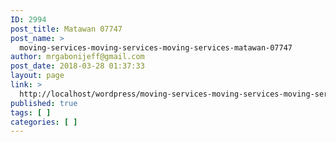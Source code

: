 ```yaml
---
ID: 2994
post_title: Matawan 07747
post_name: >
  moving-services-moving-services-moving-services-matawan-07747
author: mrgabonijeff@gmail.com
post_date: 2018-03-28 01:37:33
layout: page
link: >
  http://localhost/wordpress/moving-services-moving-services-moving-services-matawan-07747/
published: true
tags: [ ]
categories: [ ]
---
```


